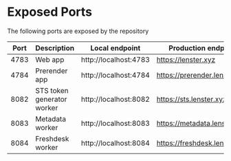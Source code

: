 # Exposed Ports

The following ports are exposed by the repository

| Port | Description                | Local endpoint        | Production endpoint           |
| ---- | -------------------------- | --------------------- | ----------------------------- |
| 4783 | Web app                    | http://localhost:4783 | https://lenster.xyz           |
| 4784 | Prerender app              | http://localhost:4784 | https://prerender.lenster.xyz |
| 8082 | STS token generator worker | http://localhost:8082 | https://sts.lenster.xyz       |
| 8083 | Metadata worker            | http://localhost:8083 | https://metadata.lenster.xyz  |
| 8084 | Freshdesk worker           | http://localhost:8084 | https://freshdesk.lenster.xyz |

